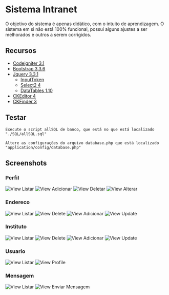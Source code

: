 # Sistema Intranet

O objetivo do sistema é apenas didático, com o intuito de aprendizagem. O sistema em si não está 100% funcional, possui alguns ajustes a ser melhorados e outros a serem corrigidos.

## Recursos
 - [Codeigniter 3.1](https://codeigniter.com/)
 - [Bootstrap 3.3.6](https://bootstrapdocs.com/v3.3.6/docs/getting-started/)
 - [Jquery 3.3.1](https://jquery.com/)
    * [InputToken](https://loopj.com/jquery-tokeninput/)
    * [Select2 4](https://select2.org/)
    * [DataTables 1.10](https://datatables.net/)
 - [CKEditor 4](https://ckeditor.com/ckeditor-4/)
 - [CKFinder 3](https://ckeditor.com/docs/ckfinder/ckfinder3/)

## Testar

```
Execute o script allSQL de banco, que está no que está localizado  "./SQL/allSQL.sql"
```

```
Altere as configurações do arquivo database.php que está localizado "application/config/database.php"
```


## Screenshots

### Perfil
![View Listar](assets/Screenshots_Readme/perfil/perfil_view_listar.png)
![View Adicionar](assets/Screenshots_Readme/perfil/perfil_view_adicionar.png)
![View Deletar](assets/Screenshots_Readme/perfil/perfil_view_delete.png)
![View Alterar](assets/Screenshots_Readme/perfil/perfil_view_update.png)

### Endereco
![View Listar](assets/Screenshots_Readme/endereco/endereco_view_adicionar.png)
![View Delete](assets/Screenshots_Readme/endereco/endereco_view_delete.png)
![View Adicionar](assets/Screenshots_Readme/endereco/endereco_view_adicionar.png)
![View Update](assets/Screenshots_Readme/endereco/endereco_view_update.png)

### Instituto
![View Listar](assets/Screenshots_Readme/Instituto/instituto_view_adicionar.png)
![View Delete](assets/Screenshots_Readme/Instituto/instituto_view_delete.png)
![View Adicionar](assets/Screenshots_Readme/Instituto/instituto_view_adicionar.png)
![View Update](assets/Screenshots_Readme/Instituto/instituto_view_update.png)

### Usuario
![View Listar](assets/Screenshots_Readme/usuario/usuario_view_listar.png)
![View Profile](assets/Screenshots_Readme/usuario/usuario_view_profile.png)

### Mensagem
![View Listar](assets/Screenshots_Readme/mensagem/mailbox_view_listar.png)
![View Enviar Mensagem](assets/Screenshots_Readme/mensagem/mailbox_view_enviar_mensagem.png)
